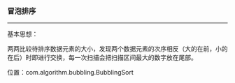 

### 冒泡排序
---

基本思想：

两两比较待排序数据元素的大小，发现两个数据元素的次序相反（大的在前，小的在后）时即进行交换，每一次扫描会把扫描区间最大的数字放在尾部。

位置：com.algorithm.bubbling.BubblingSort

